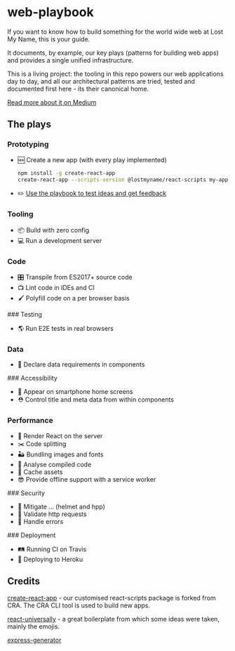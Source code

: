# web-playbook

If you want to know how to build something for the world wide web at Lost My Name, this is your guide.

It documents, by example, our key plays (patterns for building web apps) and provides a single unified infrastructure.

This is a living project: the tooling in this repo powers our web applications day to day, and all our architectural patterns are tried, tested and documented first here - its their canonical home.

[Read more about it on Medium](https://medium.com/@danieljohngrant/introducing-playbook-8cc7e9efc8e8#.cfk6dlm66)

## The plays

### Prototyping
- 🆕 Create a new app (with every play implemented)

  ```sh
  npm install -g create-react-app
  create-react-app --scripts-version @lostmyname/react-scripts my-app
  ```
- ✏️️ [Use the playbook to
test ideas and get feedback](CONTRIBUTING.md)

### Tooling

- 📦 Build with zero config
- 💻 Run a development server

### Code

- 🎛 Transpile from ES2017+ source code
- 📺 Lint code in IDEs and CI
- 🖌️ Polyfill code on a per browser basis

### Testing

- 🌎 Run E2E tests in real browsers

### Data

- 📯 Declare data requirements in components

### Accessibility

- 📲 Appear on smartphone home screens
- ⛑ Control title and meta data from within components

### Performance

- 👀 Render React on the server
- ✂️ Code splitting
- 🏜 Bundling images and fonts
- 🔬 Analyse compiled code
- 🐘 Cache assets
- 😎 Provide offline support with a service worker

### Security

- 👮 Mitigate ... (helmet and hpp)
- 🛂 Validate http requests
- 🚫 Handle errors

### Deployment

- 🛤️ Running CI on Travis
- 🚀 Deploying to Heroku

## Credits

[create-react-app](https://github.com/facebookincubator/create-react-app) - our customised react-scripts package is forked from CRA. The CRA CLI tool is used to build new apps.

[react-universally]() - a great boilerplate from which some ideas were taken, mainly the emojis.

[express-generator]()
